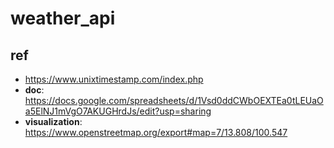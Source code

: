 # weather_api


## ref
- https://www.unixtimestamp.com/index.php
- **doc**: https://docs.google.com/spreadsheets/d/1Vsd0ddCWbOEXTEa0tLEUaOa5ElNJ1mVgO7AKUGHrdJs/edit?usp=sharing
- **visualization**: https://www.openstreetmap.org/export#map=7/13.808/100.547